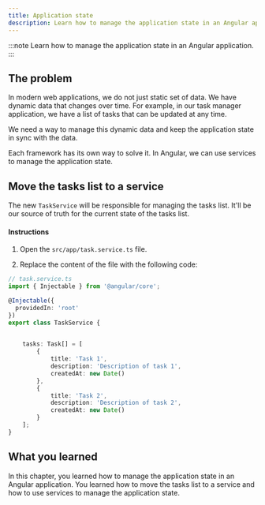 ```yaml
---
title: Application state
description: Learn how to manage the application state in an Angular application.
---
```


:::note
Learn how to manage the application state in an Angular application.
:::

## The problem

In modern web applications, we do not just static set of data.
We have dynamic data that changes over time. For example, in our task manager application, we have a list of tasks that can be updated at any time.

We need a way to manage this dynamic data and keep the application state in sync with the data.

Each framework has its own way to solve it.
In Angular, we can use services to manage the application state.

## Move the tasks list to a service

The new `TaskService` will be responsible for managing the tasks list.
It'll be our source of truth for the current state of the tasks list.

#### Instructions

1. Open the `src/app/task.service.ts` file.

2. Replace the content of the file with the following code:

```typescript ins={"Add the tasks variable": 9-19}
// task.service.ts
import { Injectable } from '@angular/core';

@Injectable({
  providedIn: 'root'
})
export class TaskService {

    
    tasks: Task[] = [
        {
            title: 'Task 1',
            description: 'Description of task 1',
            createdAt: new Date()
        },
        {
            title: 'Task 2',
            description: 'Description of task 2',
            createdAt: new Date()
        }
    ];
}
```

## What you learned

In this chapter, you learned how to manage the application state in an Angular application. You learned how to move the tasks list to a service and how to use services to manage the application state.
